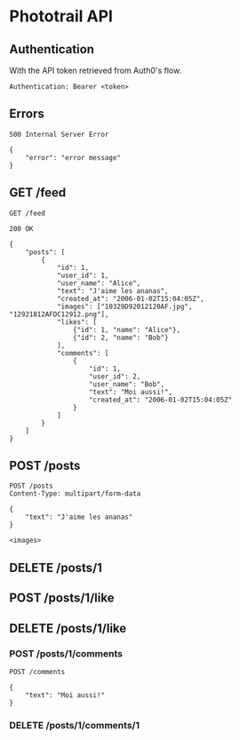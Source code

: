 # Phototrail API

## Authentication

With the API token retrieved from Auth0's flow.

```
Authentication: Bearer <token>
```

## Errors

```
500 Internal Server Error

{
	"error": "error message"
}
```

## GET /feed

```
GET /feed
```

```
200 OK

{
	"posts": [
		{
			"id": 1,
			"user_id": 1,
			"user_name": "Alice",
			"text": "J'aime les ananas",
			"created_at": "2006-01-02T15:04:05Z",
			"images": ["10329D92012120AF.jpg", "12921812AFDC12912.png"],
			"likes": [
				{"id": 1, "name": "Alice"},
				{"id": 2, "name": "Bob"}
			],
			"comments": [
				{
					"id": 1,
					"user_id": 2,
					"user_name": "Bob",
					"text": "Moi aussi!",
					"created_at": "2006-01-02T15:04:05Z"
				}
			]
		}
	]
}
```

## POST /posts

```
POST /posts
Content-Type: multipart/form-data

{
	"text": "J'aime les ananas"
}

<images>
```

## DELETE /posts/1

## POST /posts/1/like

## DELETE /posts/1/like

### POST /posts/1/comments

```
POST /comments

{
	"text": "Moi aussi!"
}
```

### DELETE /posts/1/comments/1

